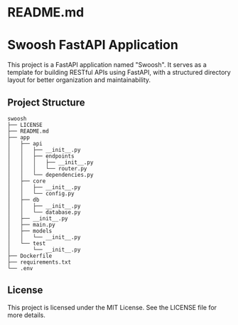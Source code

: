 # README.md

# Swoosh FastAPI Application

This project is a FastAPI application named "Swoosh". It serves as a template for building RESTful APIs using FastAPI, with a structured directory layout for better organization and maintainability.

## Project Structure

```
swoosh
├── LICENSE
├── README.md
├── app
│   ├── api
│   │   ├── __init__.py
│   │   ├── endpoints
│   │   │   ├── __init__.py
│   │   │   └── router.py
│   │   └── dependencies.py
│   ├── core
│   │   ├── __init__.py
│   │   └── config.py
│   ├── db
│   │   ├── __init__.py
│   │   └── database.py
│   ├── __init__.py
│   ├── main.py
│   ├── models
│   │   └── __init__.py
│   └── test
│       └── __init__.py
├── Dockerfile
├── requirements.txt
└── .env
```

## License

This project is licensed under the MIT License. See the LICENSE file for more details.